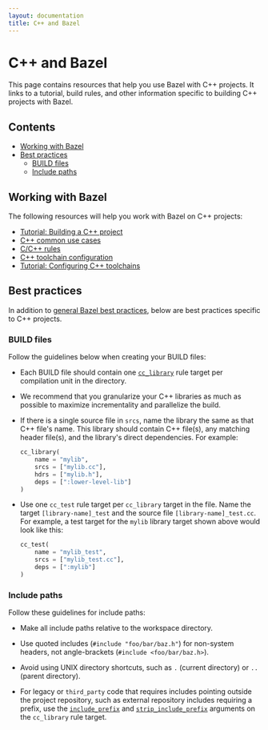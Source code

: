 ```yaml
---
layout: documentation
title: C++ and Bazel
---
```


# C++ and Bazel

This page contains resources that help you use Bazel with C++ projects. It links
to a tutorial, build rules, and other information specific to building C++
projects with Bazel.

## Contents

- [Working with Bazel](#working-with-bazel)
- [Best practices](#best-practices)
   - [BUILD files](#build-files)
   - [Include paths](#include-paths)

## Working with Bazel

The following resources will help you work with Bazel on C++ projects:

*  [Tutorial: Building a C++ project](tutorial/cpp.html)
*  [C++ common use cases](cpp-use-cases.html)
*  [C/C++ rules](be/c-cpp.html)
*  [C++ toolchain configuration](cc-toolchain-config-reference.html)
*  [Tutorial: Configuring C++ toolchains](tutorial/cc-toolchain-config.html)

## Best practices

In addition to [general Bazel best practices](best-practices.html), below are
best practices specific to C++ projects.

### BUILD files

Follow the guidelines below when creating your BUILD files:

*  Each BUILD file should contain one [`cc_library`](be/c-cpp.html#cc_library)
   rule target per compilation unit in the directory.

*  We recommend that you granularize your C++ libraries as much as possible to
   maximize incrementality and parallelize the build.

*  If there is a single source file in `srcs`, name the library the same as
   that C++ file's name. This library should contain C++ file(s), any matching
   header file(s), and the library's direct dependencies. For example:

   ```python
   cc_library(
       name = "mylib",
       srcs = ["mylib.cc"],
       hdrs = ["mylib.h"],
       deps = [":lower-level-lib"]
   )
   ```

*  Use one `cc_test` rule target per `cc_library` target in the file. Name the
   target `[library-name]_test` and the source file `[library-name]_test.cc`.
   For example, a test target for the `mylib` library target shown above would
   look like this:

   ```python
   cc_test(
       name = "mylib_test",
       srcs = ["mylib_test.cc"],
       deps = [":mylib"]
   )
   ```

### Include paths

Follow these guidelines for include paths:

*  Make all include paths relative to the workspace directory.

*  Use quoted includes (`#include "foo/bar/baz.h"`) for non-system headers, not
   angle-brackets (`#include <foo/bar/baz.h>`).

*  Avoid using UNIX directory shortcuts, such as `.` (current directory) or `..`
   (parent directory).

*  For legacy or `third_party` code that requires includes pointing outside the
   project repository, such as external repository includes requiring a prefix,
   use the [`include_prefix`](be/c-cpp.html#cc_library.include_prefix) and
   [`strip_include_prefix`](be/c-cpp.html#cc_library.strip_include_prefix)
   arguments on the `cc_library` rule target.

